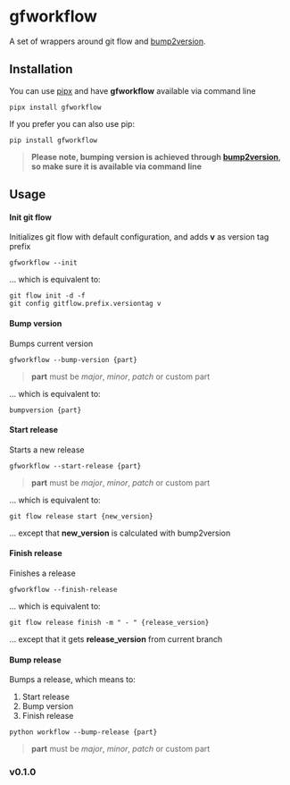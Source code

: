 # gfworkflow
A set of wrappers around git flow and [bump2version](https://github.com/c4urself/bump2version).

## Installation
You can use [pipx](https://pipxproject.github.io/pipx/) and have **gfworkflow** available via command line
```
pipx install gfworkflow
```
If you prefer you can also use pip:
```
pip install gfworkflow
```

> **Please note, bumping version is achieved through [bump2version](https://github.com/c4urself/bump2version), so make sure it is available via command line**

## Usage

#### Init git flow
Initializes git flow with default configuration, and adds **v** as version tag prefix
```
gfworkflow --init
```
... which is equivalent to:
```
git flow init -d -f
git config gitflow.prefix.versiontag v
```
#### Bump version
Bumps current version
```
gfworkflow --bump-version {part}
```
> **part** must be _major_, _minor_, _patch_ or custom part

... which is equivalent to:
```
bumpversion {part}
```

#### Start release
Starts a new release
```
gfworkflow --start-release {part}
```
> **part** must be _major_, _minor_, _patch_ or custom part

... which is equivalent to:
```
git flow release start {new_version}
```
... except that **new_version** is calculated with bump2version


#### Finish release
Finishes a release
```
gfworkflow --finish-release
```
... which is equivalent to:
```
git flow release finish -m " - " {release_version}
```
... except that it gets **release_version** from current branch

#### Bump release
Bumps a release, which means to:
1. Start release
2. Bump version
3. Finish release

```
python workflow --bump-release {part}
```
> **part** must be _major_, _minor_, _patch_ or custom part


### v0.1.0
